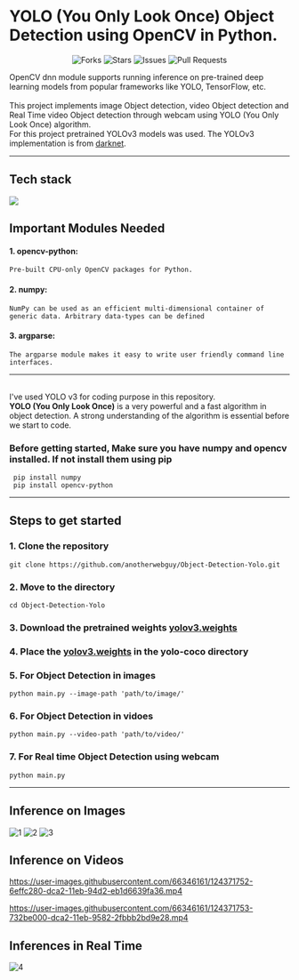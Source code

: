 # YOLO (You Only Look Once) Object Detection using OpenCV in Python.

<div align="center">

![Forks](https://img.shields.io/github/forks/anotherwebguy/Object-Detection-Yolo)
![Stars](https://img.shields.io/github/stars/anotherwebguy/Object-Detection-Yolo)
![Issues](https://img.shields.io/github/issues/anotherwebguy/Object-Detection-Yolo)
![Pull Requests](https://img.shields.io/github/issues-pr/anotherwebguy/Object-Detection-Yolo?) 

</div>

OpenCV dnn module supports running inference on pre-trained deep learning models from popular frameworks like YOLO, TensorFlow, etc.<br><br>
This project implements image Object detection, video Object detection and Real Time video Object detection through webcam using YOLO (You Only Look Once) algorithm.<br>
For this project pretrained YOLOv3 models was used. The YOLOv3 implementation is from [darknet](https://github.com/pjreddie/darknet).

----
## Tech stack

<img src="https://img.shields.io/badge/python-%230175C2.svg?&style=for-the-badge&logo=python&logoColor=white"/>

## Important Modules Needed
#### 1. opencv-python:
    Pre-built CPU-only OpenCV packages for Python.
#### 2. numpy:
    NumPy can be used as an efficient multi-dimensional container of generic data. Arbitrary data-types can be defined
#### 3. argparse:
    The argparse module makes it easy to write user friendly command line interfaces.

----
<br>
I've used YOLO v3 for coding purpose in this repository.<br>
<b>YOLO (You Only Look Once)</b> is a very powerful and a fast algorithm in object detection. A strong understanding of the algorithm is essential before we start to code.<br>

### Before getting started, Make sure you have numpy and opencv installed. If not install them using pip
     pip install numpy
     pip install opencv-python
     
----     


## Steps to get started
### 1. Clone the repository
    git clone https://github.com/anotherwebguy/Object-Detection-Yolo.git
### 2. Move to the directory
    cd Object-Detection-Yolo
### 3. Download the pretrained weights [yolov3.weights](https://www.youtube.com/redirect?event=video_description&redir_token=QUFFLUhqazYyNXpuSk9SdjZTY3pfQWM1YzB2c2FMRm9DZ3xBQ3Jtc0ttSW1mTkxiY0c4U3NZR1hlYUJRRTJQZVUyWXNJemkzQTlIeThqMWNNUENkZkQ5X3o5YTdFRnNUYTRISzVjX3U2ZlgyVWF5c3AtekpoRkhnZy1VcjJ4QXRmNHNtNEpGNkNsQlg1VkwtU25ld0RzTXUxYw&q=https%3A%2F%2Fpjreddie.com%2Fmedia%2Ffiles%2Fyolov3.weights)
### 4. Place the [yolov3.weights](https://www.youtube.com/redirect?event=video_description&redir_token=QUFFLUhqazYyNXpuSk9SdjZTY3pfQWM1YzB2c2FMRm9DZ3xBQ3Jtc0ttSW1mTkxiY0c4U3NZR1hlYUJRRTJQZVUyWXNJemkzQTlIeThqMWNNUENkZkQ5X3o5YTdFRnNUYTRISzVjX3U2ZlgyVWF5c3AtekpoRkhnZy1VcjJ4QXRmNHNtNEpGNkNsQlg1VkwtU25ld0RzTXUxYw&q=https%3A%2F%2Fpjreddie.com%2Fmedia%2Ffiles%2Fyolov3.weights) in the yolo-coco directory   
### 5. For Object Detection in images
    python main.py --image-path 'path/to/image/'
### 6. For Object Detection in vidoes
    python main.py --video-path 'path/to/video/'
### 7. For Real time Object Detection using webcam
    python main.py    

----

## Inference on Images
![1](https://user-images.githubusercontent.com/66346161/124371702-fdc00f80-dca1-11eb-9954-e608c439a007.png)
![2](https://user-images.githubusercontent.com/66346161/124371704-01539680-dca2-11eb-8e5d-fd5d6651eb92.png)
![3](https://user-images.githubusercontent.com/66346161/124371707-04e71d80-dca2-11eb-95d9-8f57e226f906.png)

## Inference on Videos

https://user-images.githubusercontent.com/66346161/124371752-6effc280-dca2-11eb-94d2-eb1d6639fa36.mp4

https://user-images.githubusercontent.com/66346161/124371753-732be000-dca2-11eb-9582-2fbbb2bd9e28.mp4


## Inferences in Real Time
![4](https://user-images.githubusercontent.com/66346161/124371734-48418c00-dca2-11eb-8f2e-249bc48fd457.png)


